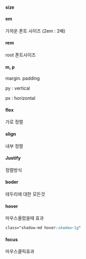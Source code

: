#### size

#### em

가까운 폰트 사이즈 (2em : 2배)

#### rem

root 폰트사이즈

#### m, p

margin. padding

py : vertical

px : horizontal

#### flex

가로 정렬

#### slign

내부 정렬

#### Justify

정렬방식

#### boder

테두리에 대한 모든것

#### hover

마우스올렸을때 효과

```CSS
class="shadow-md hover:shadow-lg"
```

#### focus

마우스클릭효과
